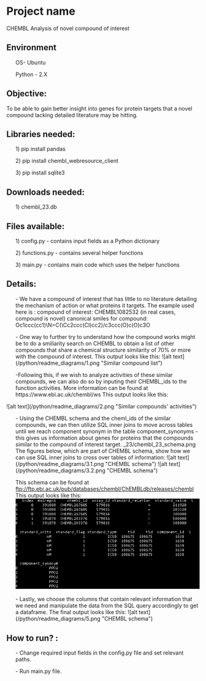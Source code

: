 <h1>Project name</h1> 

CHEMBL Analysis of novel compound of interest

<h2> Environment </h2> 

<ol> OS- Ubuntu </ol>
<ol> Python - 2.X </ol>

<h2> Objective: </h2>
To be able to gain better insight into genes for protein targets that a novel compound lacking detailed literature may be hitting.

<h2> Libraries needed: </h2>
<ol> 1) pip install pandas </ol>
<ol> 2) pip install chembl_webresource_client </ol>
<ol> 3) pip install sqlite3 </ol>

<h2> Downloads needed: </h2>
<ol> 1) chembl_23.db </ol>

<h2> Files available: </h2>
<ol> 1) config.py - contains input fields as a Python dictionary </ol>
<ol> 2) functions.py - contains several helper functions </ol>
<ol> 3) main.py - contains main code which uses the helper functions </ol>


<h2> Details: </h2>
<ol> - We have a compound of interest that has little to no literature detailing the mechanism of action or what proteins it targets.
The example used here is :
compound of interest: CHEMBL1082532 (in real cases, compound is novel)
canonical smiles for compound: Oc1ccc(cc1)\N=C(\Cc2ccc(Cl)cc2)/c3ccc(O)c(O)c3O </ol>

<ol> - One way to further try to understand how the compound works might be to do a smiliarity search on CHEMBL to obtain a list of other compounds that share a chemical structure similarity of 70% or more with the compound of interest.
This output looks like this:
![alt text](/python/readme_diagrams/1.png "Similar compound list") </ol>


<ol> -Following this, if we wish to analyze activities of these similar compounds, we can also do so by inputing their CHEMBL_ids to the function activities. 
More information can be found at https://www.ebi.ac.uk/chembl/ws
This output looks like this:</ol>
![alt text](/python/readme_diagrams/2.png "Similar compounds' activities") 


<ol> - Using the CHEMBL schema and the cheml_ids of the similar compounds, we can then utilize SQL inner joins to move across tables until we reach component synonym in the table component_synonyms - this gives us information about genes for proteins that the compounds similar to the compound of interest target. 
_23/chembl_23_schema.png
The figures below, which are part of CHEMBL schema, show how we can use SQL inner joins to cross over tables of information:
![alt text](/python/readme_diagrams/3.1.png "CHEMBL schema")
![alt text](/python/readme_diagrams/3.2.png "CHEMBL schema")

This schema can be found at ftp://ftp.ebi.ac.uk/pub/databases/chembl/ChEMBLdb/releases/chembl
This output looks like this:
![alt text](/python/readme_diagrams/4.png "CHEMBL schema") </ol>

<ol> - Lastly, we choose the columns that contain relevant information that we need and manipulate the data from the SQL query accordingly to get a dataframe. 
The final output looks like this:
![alt text](/python/readme_diagrams/5.png "CHEMBL schema") </ol>

<h2> How to run? : </h2>
<ol> - Change required input fields in the config.py file and set relevant paths. </ol>
<ol> - Run main.py file. </ol>
